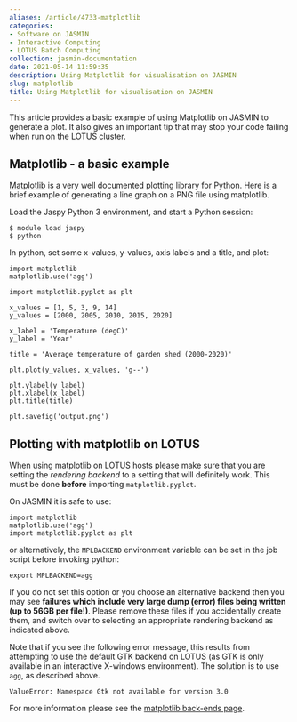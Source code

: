 ```yaml
---
aliases: /article/4733-matplotlib
categories:
- Software on JASMIN
- Interactive Computing
- LOTUS Batch Computing
collection: jasmin-documentation
date: 2021-05-14 11:59:35
description: Using Matplotlib for visualisation on JASMIN
slug: matplotlib
title: Using Matplotlib for visualisation on JASMIN
---
```


This article provides a basic example of using Matplotlib on JASMIN to
generate a plot. It also gives an important tip that may stop your code
failing when run on the LOTUS cluster.

## Matplotlib - a basic example

[Matplotlib](https://matplotlib.org/) is a very well documented plotting
library for Python. Here is a brief example of generating a line graph on a
PNG file using matplotlib.

Load the Jaspy Python 3 environment, and start a Python session:

    
    
    $ module load jaspy
    $ python
    

In python, set some x-values, y-values, axis labels and a title, and plot:  

    
    
    import matplotlib
    matplotlib.use('agg')
    
    import matplotlib.pyplot as plt
    
    x_values = [1, 5, 3, 9, 14]
    y_values = [2000, 2005, 2010, 2015, 2020]
    
    x_label = 'Temperature (degC)'
    y_label = 'Year'
    
    title = 'Average temperature of garden shed (2000-2020)'
    
    plt.plot(y_values, x_values, 'g--')
    
    plt.ylabel(y_label)
    plt.xlabel(x_label)
    plt.title(title)
    
    plt.savefig('output.png')
    

## Plotting with matplotlib on LOTUS

When using matplotlib on LOTUS hosts please make sure that you are setting the
_rendering_ _backend_ to a setting that will definitely work. This must be
done **before** importing `matplotlib.pyplot`.

On JASMIN it is safe to use:

    
    
    import matplotlib
    matplotlib.use('agg')
    import matplotlib.pyplot as plt
    

or alternatively, the `MPLBACKEND` environment variable can be set in the job
script before invoking python:

    
    
    export MPLBACKEND=agg
    

If you do not set this option or you choose an alternative backend then you
may see **failures which include very large dump (error) files being written
(up to 56GB per file!)**. Please remove these files if you accidentally create
them, and switch over to selecting an appropriate rendering backend as
indicated above.

Note that if you see the following error message, this results from attempting
to use the default GTK backend on LOTUS (as GTK is only available in an
interactive X-windows environment). The solution is to use `agg`, as described
above.  

    
    
    ValueError: Namespace Gtk not available for version 3.0
    

For more information please see the [matplotlib back-ends
page](https://matplotlib.org/faq/usage_faq.html#what-is-a-backend).


